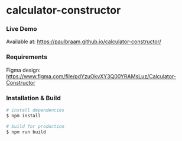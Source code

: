 # calculator-constructor

### Live Demo

Available at: https://paulbraam.github.io/calculator-constructor/

### Requirements

Figma design: https://www.figma.com/file/pdYzuOkvXY3Q00YRAMsLuz/Calculator-Constructor

### Installation & Build

```bash
# install dependencies
$ npm install

# build for production
$ npm run build
```
